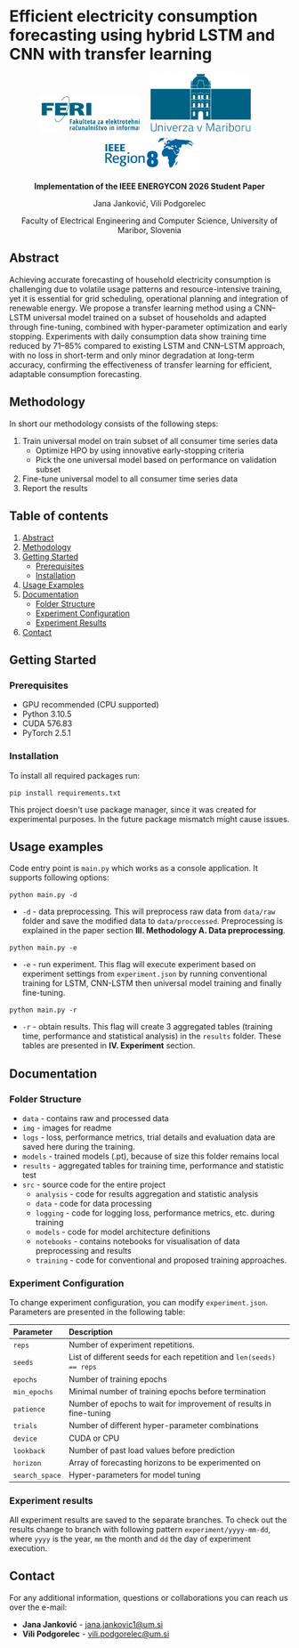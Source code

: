 # Efficient electricity consumption forecasting using hybrid LSTM and CNN with transfer learning

<p align="center">
  <img src="img/logo-feri.svg" width="180" alt="FERI">
  &nbsp;&nbsp;&nbsp;
  <img src="img/univerza.png" width="180" alt="UM">
  &nbsp;&nbsp;&nbsp;
  <img src="img/IEEE-Region-8-Logo.png" width="180" alt="IEEE R8">
</p>

<p align="center"><strong>Implementation of the IEEE ENERGYCON 2026 Student Paper</strong></p>
<p align="center">Jana Janković, Vili Podgorelec</p>
<p align="center">Faculty of Electrical Engineering and Computer Science, University of Maribor, Slovenia</p>

## Abstract

Achieving accurate forecasting of household electricity consumption is challenging due to volatile usage patterns and resource-intensive training, yet it is essential for grid scheduling, operational planning and integration of renewable energy. We propose a transfer learning method using a CNN–LSTM universal model trained on a subset of households and adapted through fine-tuning, combined with hyper-parameter optimization and early stopping. Experiments with daily consumption data show training time reduced by 71–85% compared to existing LSTM and CNN–LSTM approach, with no loss in short-term and only minor degradation at long-term accuracy, confirming the effectiveness of transfer learning for efficient, adaptable consumption forecasting.

## Methodology

In short our methodology consists of the following steps:

1. Train universal model on train subset of all consumer time series data
   - Optimize HPO by using innovative early-stopping criteria
   - Pick the one universal model based on performance on validation subset
2. Fine-tune universal model to all consumer time series data
3. Report the results

## Table of contents

1. [Abstract](#abstract)
2. [Methodology](#methodology)
3. [Getting Started](#getting-started)
   - [Prerequisites](#prerequisites)
   - [Installation](#installation)
4. [Usage Examples](#usage-examples)
5. [Documentation](#documentation)
   - [Folder Structure](#folder-structure)
   - [Experiment Configuration](#experiment-configuration)
   - [Experiment Results](#experiment-results)
6. [Contact](#contact)

## Getting Started

### Prerequisites

- GPU recommended (CPU supported)
- Python 3.10.5
- CUDA 576.83
- PyTorch 2.5.1

### Installation

To install all required packages run:

```
pip install requirements.txt
```

This project doesn't use package manager, since it was created for experimental purposes. In the future package mismatch might cause issues.

## Usage examples

Code entry point is `main.py` which works as a console application. It supports following options:

```
python main.py -d
```

- `-d` - data preprocessing. This will preprocess raw data from `data/raw` folder and save the modified data to `data/proccessed`. Preprocessing is explained in the paper section <b>III. Methodology A. Data preprocessing</b>.

```
python main.py -e
```

- `-e` - run experiment. This flag will execute experiment based on experiment settings from `experiment.json` by running conventional training for LSTM, CNN-LSTM then universal model training and finally fine-tuning.

```
python main.py -r
```

- `-r` - obtain results. This flag will create 3 aggregated tables (training time, performance and statistical analysis) in the `results` folder. These tables are presented in <b>IV. Experiment</b> section.

## Documentation

### Folder Structure

- `data` - contains raw and processed data
- `img` - images for readme
- `logs` - loss, performance metrics, trial details and evaluation data are saved here during the training.
- `models` - trained models (.pt), because of size this folder remains local
- `results` - aggregated tables for training time, performance and statistic test
- `src` - source code for the entire project
  - `analysis` - code for results aggregation and statistic analysis
  - `data` - code for data processing
  - `logging` - code for logging loss, performance metrics, etc. during training
  - `models` - code for model architecture definitions
  - `notebooks` - contains notebooks for visualisation of data preprocessing and results
  - `training` - code for conventional and proposed training approaches.

### Experiment Configuration

To change experiment configuration, you can modify `experiment.json`. Parameters are presented in the following table:

| Parameter      | Description                                                          |
| :------------- | :------------------------------------------------------------------- |
| `reps`         | Number of experiment repetitions.                                    |
| `seeds`        | List of different seeds for each repetition and `len(seeds) == reps` |
| `epochs`       | Number of training epochs                                            |
| `min_epochs`   | Minimal number of training epochs before termination                 |
| `patience`     | Number of epochs to wait for improvement of results in fine-tuning   |
| `trials`       | Number of different hyper-parameter combinations                     |
| `device`       | CUDA or CPU                                                          |
| `lookback`     | Number of past load values before prediction                         |
| `horizon`      | Array of forecasting horizons to be experimented on                  |
| `search_space` | Hyper-parameters for model tuning                                    |

### Experiment results

All experiment results are saved to the separate branches. To check out the results change to branch with following pattern `experiment/yyyy-mm-dd`, where `yyyy` is the year, `mm` the month and `dd` the day of experiment execution.

## Contact

For any additional information, questions or collaborations you can reach us over the e-mail:

- <b>Jana Janković</b> - [jana.jankovic1@um.si](mailto:jana.jankovic1@um.si)
- <b>Vili Podgorelec</b> - [vili.podgorelec@um.si](mailto:vili.podgorelec@um.si)

